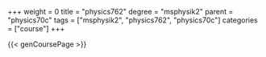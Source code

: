 +++
weight = 0
title = "physics762"
degree = "msphysik2"
parent = "physics70c"
tags = ["msphysik2", "physics762", "physics70c"]
categories = ["course"]
+++

{{< genCoursePage >}}
